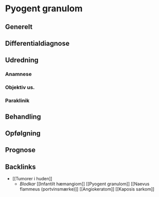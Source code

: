 # Pyogent granulom
## Generelt


## Differentialdiagnose


## Udredning
### Anamnese

### Objektiv us.

### Paraklinik

## Behandling


## Opfølgning


## Prognose


## Backlinks
* [[Tumorer i huden]]
	* *Blodkar*
	[[Infantilt hæmangiom]]
	[[Pyogent granulom]]
	[[Naevus flammeus (portvinsmærke)]]
	[[Angiokeratom]]
	[[Kaposis sarkom]]

<!-- #anki/tag/med/Derma #anki/deck/Medicine -->

<!-- {BearID:FB6E6A45-9BCE-4A9A-AC75-2BAA6FAC0045-51703-00006BB6DCD2C35E} -->
